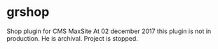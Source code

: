 # grshop
Shop plugin for CMS MaxSite
At 02 december 2017 this plugin is not in production. He is archival.
Project is stopped.
